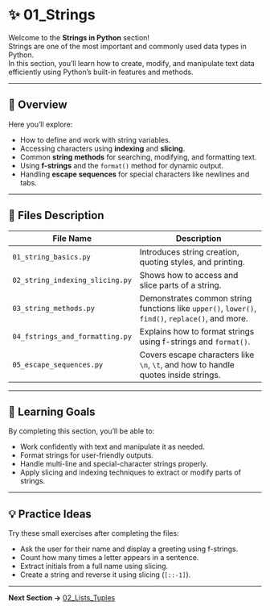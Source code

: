 # ✨ 01_Strings

Welcome to the **Strings in Python** section!  
Strings are one of the most important and commonly used data types in Python.  
In this section, you’ll learn how to create, modify, and manipulate text data efficiently using Python’s built-in features and methods.

---

## 📘 Overview

Here you’ll explore:
- How to define and work with string variables.  
- Accessing characters using **indexing** and **slicing**.  
- Common **string methods** for searching, modifying, and formatting text.  
- Using **f-strings** and the `format()` method for dynamic output.  
- Handling **escape sequences** for special characters like newlines and tabs.

---

## 🧩 Files Description

| File Name | Description |
|------------|-------------|
| `01_string_basics.py` | Introduces string creation, quoting styles, and printing. |
| `02_string_indexing_slicing.py` | Shows how to access and slice parts of a string. |
| `03_string_methods.py` | Demonstrates common string functions like `upper()`, `lower()`, `find()`, `replace()`, and more. |
| `04_fstrings_and_formatting.py` | Explains how to format strings using f-strings and `format()`. |
| `05_escape_sequences.py` | Covers escape characters like `\n`, `\t`, and how to handle quotes inside strings. |

---

## 🎯 Learning Goals

By completing this section, you’ll be able to:
- Work confidently with text and manipulate it as needed.  
- Format strings for user-friendly outputs.  
- Handle multi-line and special-character strings properly.  
- Apply slicing and indexing techniques to extract or modify parts of strings.  

---

## 💡 Practice Ideas

Try these small exercises after completing the files:
- Ask the user for their name and display a greeting using f-strings.  
- Count how many times a letter appears in a sentence.  
- Extract initials from a full name using slicing.  
- Create a string and reverse it using slicing (`[::-1]`).  

---

**Next Section →** [02_Lists_Tuples](../02_Lists_Tuples/README.md)

